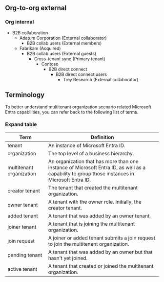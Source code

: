 ## Org-to-org external
### Org internal
- B2B collaboration
  - Adatum Corporation (External collaborator)
    - B2B collab users (External members)
  - Fabrikam (Acquired)
    - B2B collab users (External guests)
      - Cross-tenant sync (Primary tenant)
        - Contoso 
          - B2B direct connect
            - B2B direct connect users 
              - Trey Research (External collaborator)

## Terminology
To better understand multitenant organization scenario related Microsoft Entra capabilities, you can refer back to the following list of terms.

### Expand table

| Term           | Definition                                                                                                                                      |
|----------------|-------------------------------------------------------------------------------------------------------------------------------------------------|
| tenant         | An instance of Microsoft Entra ID.                                                                                                              |
| organization   | The top level of a business hierarchy.                                                                                                          |
| multitenant organization | An organization that has more than one instance of Microsoft Entra ID, as well as a capability to group those instances in Microsoft Entra ID. |
| creator tenant | The tenant that created the multitenant organization.                                                                                           |
| owner tenant   | A tenant with the owner role. Initially, the creator tenant.                                                                                    |
| added tenant   | A tenant that was added by an owner tenant.                                                                                                     |
| joiner tenant  | A tenant that is joining the multitenant organization.                                                                                          |
| join request   | A joiner or added tenant submits a join request to join the multitenant organization.                                                            |
| pending tenant | A tenant that was added by an owner but that hasn't yet joined.                                                                                 |
| active tenant  | A tenant that created or joined the multitenant organization.                                                                                   |